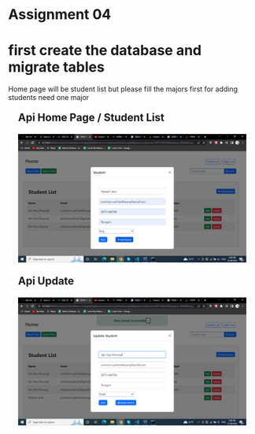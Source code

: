 # Assignment 04

<h1>first create the database and migrate tables</h1>

<p> Home page will be student list but please fill the majors first for adding students need one major </p>



<h2 style="margin:20px;">Api Home Page / Student List </p>
<img src="apicreate.png">

<h2 style="margin:20px;">Api Update </p>
<img src="apiupdate.png">




